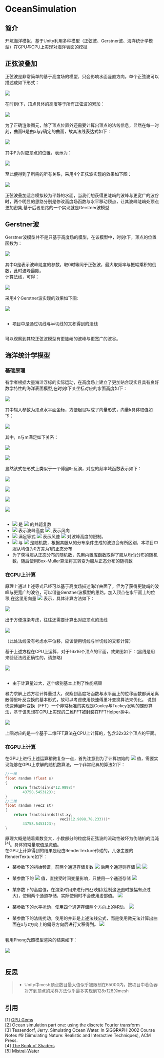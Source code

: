 # OceanSimulation
## 简介
开坑海洋模拟，基于Unity利用多种模型（正弦波、Gerstner波、海洋统计学模型）在GPU与CPU上实现对海洋表面的模拟
## 正弦波叠加  
正弦波是非常简单的基于高度场的模型，只会影响水面竖直方向，单个正弦波可以描述成如下形式：<br><br>
![](/Formula/SinesW.gif)<br><br>
在时刻t下，顶点具体的高度等于所有正弦波的累加：<br><br>
![](/Formula/SinesH.gif)<br><br>
为了正确渲染图元，除了顶点位置外还需要计算出顶点的法线信息，显然在每一时刻，曲面H是由x与y确定的曲面，故其法线表达式如下：<br><br>
![](/Formula/SinesN.gif)<br><br>
其中P为对应顶点的位置，表示为：<br><br>
![](/Formula/SinesP.gif)<br><br>
至此便得到了所需的所有关系，采用4个正弦波实现的效果如下图：<br><br>
![](/Gif/Sines.gif)<br><br>
正弦波叠加适合模拟较为平静的水面，当我们想获得更陡峭的波峰与更宽广的波谷时，两个明显的思路分别是修改高度场函数与水平移动顶点，让其波峰陡峭处顶点更加密集,基于后者思路的一个实现就是Gerstner波模型

## Gerstner波
Gerstner波模型并不是只基于高度场的模型，在该模型中，时刻t下，顶点的位置函数为：<br><br>
![](/Formula/GerstnerP.gif)<br><br>
其中Q是表示波峰陡度的参数，取0时等同于正弦波，最大取频率与振幅乘积的倒数，此时波峰最陡。<br>
计算法线，可得：<br><br>
![](/Formula/GerstnerN.gif)<br><br>
采用4个Gerstner波实现的效果如下图:<br><br>
![](/Gif/Gerstner.gif)<br><br>
* 项目中是通过切线与半切线的叉积得到的法线<br>
##
可以观察到其较正弦波模型有更陡峭的波峰与更宽广的波谷。
## 海洋统计学模型
### 基础原理
有学者根据大量海洋浮标的实际运动，在高度场上建立了更加贴合现实且具有良好数学特性的海洋表面模型,在时刻t下某坐标对应的水面高度如下：<br><br>
![](/Formula/DFTH.gif)<br><br>
其中输入参数为顶点水平面坐标，方便起见写成了向量形式，向量k具体取值如下：<br><br>
![](/Formula/DFTK.gif)<br><br>
其中，n与m满足如下关系：<br><br>
![](/Formula/DFTn.gif)<br><br>
![](/Formula/DFTm.gif)<br><br>
显然该式在形式上类似于一个傅里叶反演，对应的频率域函数表示如下：<br><br>
![](/Formula/DFTht.gif)<br><br>
![](/Formula/DFTw.gif)<br><br>
![](/Formula/DFTht0.gif)<br><br>
![](/Formula/DFTPh.gif)<br><br>
* ![](/Formula/tildeh0x.gif) 是 ![](/Formula/tildeh0.gif) 的共轭复数
* ![](/Formula/A.gif) 表示波峰高度 ![](/Formula/VecW.gif) ,表示风向
* ![](/Formula/L.gif) 满足等式 ![](/Formula/DFTL.gif) 表示风速 ![](/Formula/V.gif) 对波峰高度的限制。
* ![](/Formula/varepsilon_r.gif) 与 ![](/Formula/varepsilon_i.gif) 是随机数，根据其服从的分布条件生成的波浪会有所区别，本项目中服从均值为0方差为1的正态分布
* 为了获得服从正态分布的随机数，先用内置库函数取得了服从均匀分布的随机数，随后使用Box-Muller算法将其转变为服从正态分布的随机数

### 在CPU上计算
原理上通过上述等式已经可以基于高度场描述海洋曲面了，但为了获得更陡峭的波峰与更宽广的波谷，可以借鉴Gerstner波模型的思路，加入顶点在水平面上的位移,在这里用向量 ![](/Formula/VecD.gif) 表示，具体计算方法如下：<br><br>
![](/Formula/DFTD.gif)<br><br>
出于方便渲染考虑，往往还需要计算出对应顶点的法线<br><br>
![](/Formula/DFTNor.gif)<br><br>
（此处法线没有考虑水平位移，应该使用切线与半切线的叉积计算）


基于上述方程在CPU上运算，对于16x16个顶点的平面，效果图如下：(黑线是用来验证法线正确性的，请忽略)<br><br>
![](/Gif/DFT.gif)<br><br>
* 由于计算量过大，这个级别基本上到了性能瓶颈

暴力求解上述方程计算量过大，观察到高度场函数与水平面上的位移函数都满足离散傅里叶反变换的基本形式，故可以考虑使用快速傅里叶变换算法来优化。
说到快速傅里叶变换（FFT）一个非常标准的实现是Cooley与Tuckey发明的蝶形算法，基于该思想在CPU上实现的二维FFT被封装在FFTHelper类中。<br><br>
![](/Gif/FFT.gif)<br><br>
上图对应的是一个基于二维FFT算法在CPU上计算的，包含32x32个顶点的平面。

### 在GPU上计算
在GPU上进行上述运算稍微复杂一点，首先注意到为了计算初始的 ![](/Formula/tildeh0.gif) 值，需要实现能够在GPU上求解的随机数算法，一个非常经典的算法如下：<br>
```c
//一维
float random (float s)
{
    return fract(sin(s*12.9898)*
        43758.5453123);
}
//二维
float random (vec2 st) 
{
    return fract(sin(dot(st.xy,
                         vec2(12.9898,78.233)))*
        43758.5453123);
}
```
原理大概是随着乘数变大，小数部分的粒度将正弦波的流动性破坏为伪随机的混沌<sup>[4]</sup>。具体的常量取值是魔值。<br>
在GPU上计算得到的结果是经由RenderTexture传递的，几张主要的RenderTexture如下：<br>
* 某参数下的初始频谱，前两个通道存储复数 ![](/Formula/tildeh0.gif) 后两个通道则存储 ![](/Formula/tildeh0x.gif)
![](/Png/h0.png)<br><br>
* 某参数下的 ![](/Formula/omegaKT.gif) 值，直接受时间变量影响，只使用一个通道存储 
![](/Png/omegakt.png)<br><br>
* 某参数下的高度值，在渲染时用来进行凹凸映射(绘制这张图时振幅有点过大)，使用两个通道存储，实际使用时不会使用虚部值。
![](/Png/height.png)<br><br>
* 某参数下的水平扰动，使用四个通道存储两个方向上的移动。
![](/Png/displace.png)<br><br>
* 某参数下的法线扰动，使用的并非是上述法线公式，而是使用微元法计算出曲面在x与z方向上的偏导方向后进行叉积得到。
![](/Png/normal.png)<br><br>

套用Phong光照模型渲染的结果如下：<br><br>
![](/Gif/GPUFFT.gif)<br><br>

## 反思
>* Unity中mesh顶点数目最大值似乎被限制在65000内，按项目中着色器对齐到顶点的采样方法似乎最多实现到128x128的mesh

## 引用
[1] [GPU Gems](https://developer.nvidia.com/gpugems/GPUGems/gpugems_ch01.html) <br>
[2] [Ocean simulation part one: using the discrete Fourier transform](https://www.keithlantz.net/2011/10/ocean-simulation-part-one-using-the-discrete-fourier-transform/) <br>
[3] Tessendorf, Jerry. Simulating Ocean Water. In SIGGRAPH 2002 Course Notes #9 (Simulating Nature: Realistic and Interactive Techniques), ACM Press. <br>
[4] [The Book of Shaders](https://thebookofshaders.com/)<br>
[5] [Mistral-Water](https://github.com/AlphaMistral/Mistral-Water)<br>
